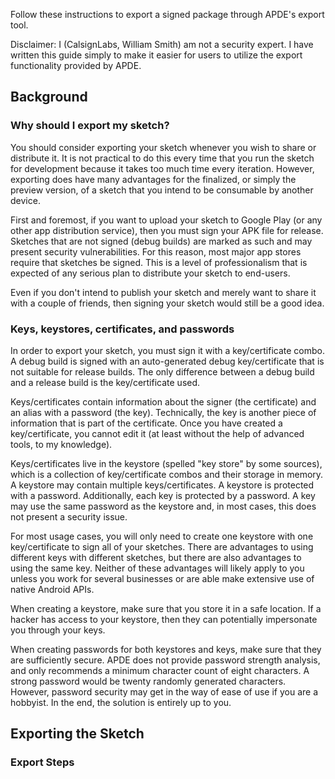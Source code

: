 Follow these instructions to export a signed package through APDE's export tool.

Disclaimer: I (CalsignLabs, William Smith) am not a security expert. I have written this guide simply to make it easier for users to utilize the export functionality provided by APDE.

## Background

### Why should I export my sketch?

You should consider exporting your sketch whenever you wish to share or distribute it. It is not practical to do this every time that you run the sketch for development because it takes too much time every iteration. However, exporting does have many advantages for the finalized, or simply the preview version, of a sketch that you intend to be consumable by another device.

First and foremost, if you want to upload your sketch to Google Play (or any other app distribution service), then you must sign your APK file for release. Sketches that are not signed (debug builds) are marked as such and may present security vulnerabilities. For this reason, most major app stores require that sketches be signed. This is a level of professionalism that is expected of any serious plan to distribute your sketch to end-users.

Even if you don't intend to publish your sketch and merely want to share it with a couple of friends, then signing your sketch would still be a good idea.

### Keys, keystores, certificates, and passwords

In order to export your sketch, you must sign it with a key/certificate combo. A debug build is signed with an auto-generated debug key/certificate that is not suitable for release builds. The only difference between a debug build and a release build is the key/certificate used.

Keys/certificates contain information about the signer (the certificate) and an alias with a password (the key). Technically, the key is another piece of information that is part of the certificate. Once you have created a key/certificate, you cannot edit it (at least without the help of advanced tools, to my knowledge).

Keys/certificates live in the keystore (spelled "key store" by some sources), which is a collection of key/certificate combos and their storage in memory. A keystore may contain multiple keys/certificates. A keystore is protected with a password. Additionally, each key is protected by a password. A key may use the same password as the keystore and, in most cases, this does not present a security issue.

For most usage cases, you will only need to create one keystore with one key/certificate to sign all of your sketches. There are advantages to using different keys with different sketches, but there are also advantages to using the same key. Neither of these advantages will likely apply to you unless you work for several businesses or are able make extensive use of native Android APIs.

When creating a keystore, make sure that you store it in a safe location. If a hacker has access to your keystore, then they can potentially impersonate you through your keys.

When creating passwords for both keystores and keys, make sure that they are sufficiently secure. APDE does not provide password strength analysis, and only recommends a minimum character count of eight characters. A strong password would be twenty randomly generated characters. However, password security may get in the way of ease of use if you are a hobbyist. In the end, the solution is entirely up to you.

## Exporting the Sketch

### Export Steps

